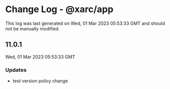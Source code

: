 # Change Log - @xarc/app

This log was last generated on Wed, 01 Mar 2023 05:53:33 GMT and should not be manually modified.

## 11.0.1
Wed, 01 Mar 2023 05:53:33 GMT

### Updates

- test version policy change

